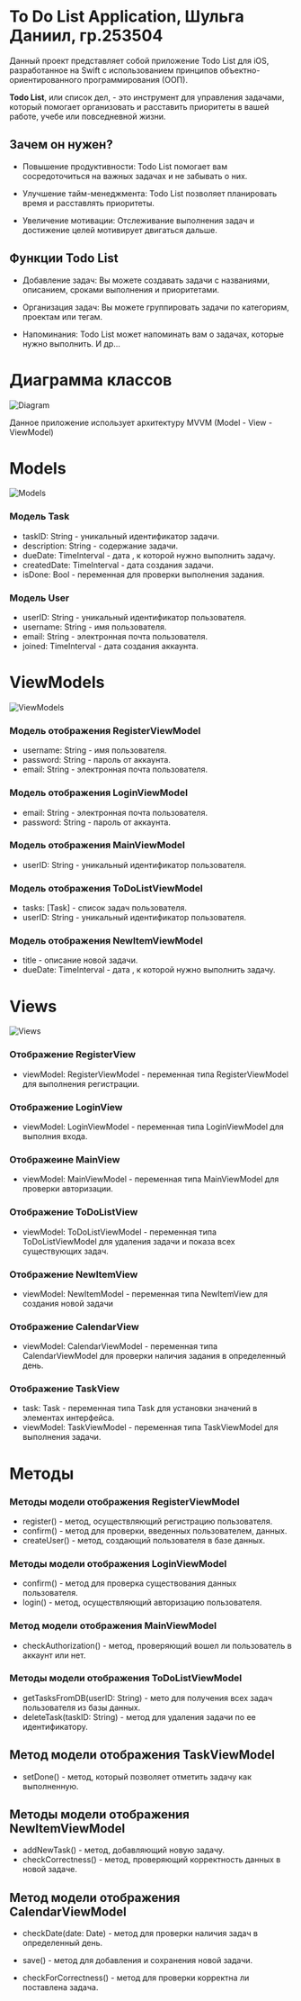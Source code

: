 # To Do List Application, Шульга Даниил, гр.253504

Данный проект представляет собой приложение Todo List для iOS, разработанное на Swift с использованием принципов объектно-ориентированного программирования (ООП).

**Todo List**, или список дел, - это инструмент для управления задачами, который помогает организовать и расставить приоритеты в вашей работе, учебе или повседневной жизни.

## Зачем он нужен?

* Повышение продуктивности: Todo List помогает вам сосредоточиться на важных задачах и не забывать о них.

* Улучшение тайм-менеджмента: Todo List позволяет планировать время и расставлять приоритеты.
  
* Увеличение мотивации: Отслеживание выполнения задач и достижение целей мотивирует двигаться дальше.

## Функции Todo List

* Добавление задач: Вы можете создавать задачи с названиями, описанием, сроками выполнения и приоритетами.

* Организация задач: Вы можете группировать задачи по категориям, проектам или тегам.
  
* Напоминания: Todo List может напоминать вам о задачах, которые нужно выполнить. И др...

# Диаграмма классов

![Diagram](https://raw.github.com/DaniilShulha/OOP_Project/lab1/screenshot/Diagram.png)

Данное приложение использует архитектуру MVVM (Model - View - ViewModel)

# Models

![Models](https://raw.github.com/DaniilShulha/OOP_Project/lab1/screenshot/models.png)

### Модель Task

* taskID: String - уникальный идентификатор задачи.
* description: String - содержание задачи.
* dueDate: TimeInterval - дата , к которой нужно выполнить задачу.
* createdDate: TimeInterval - дата создания задачи.
* isDone: Bool - переменная для проверки выполнения задания.

### Модель User

* userID: String - уникальный идентификатор пользователя.
* username: String - имя пользователя.
* email: String - электронная почта пользователя.
* joined: TimeInterval - дата создания аккаунта.
  
# ViewModels

![ViewModels](https://raw.github.com/DaniilShulha/OOP_Project/lab1/screenshot/ViewModels.png)

### Модель отображения RegisterViewModel

* username: String - имя пользователя.
* password: String - пароль от аккаунта.
* email: String - электронная почта пользователя.

### Модель отображения LoginViewModel

* email: String - электронная почта пользователя.
* password: String - пароль от аккаунта.

### Модель отображения MainViewModel

* userID: String - уникальный идентификатор пользователя.

### Модель отображения ToDoListViewModel

* tasks: [Task] - список задач пользователя.
* userID: String - уникальный идентификатор пользователя.

### Модель отображения NewItemViewModel

* title - описание новой задачи.
* dueDate: TimeInterval - дата , к которой нужно выполнить задачу.

# Views

![Views](https://raw.github.com/DaniilShulha/OOP_Project/lab1/screenshot/Views.png)

### Отображение RegisterView

* viewModel: RegisterViewModel - переменная типа RegisterViewModel для выполнения регистрации.

### Отображение LoginView

* viewModel: LoginViewModel - переменная типа LoginViewModel для выполния входа.

### Отображеине MainView

* viewModel: MainViewModel - переменная типа MainViewModel для проверки авторизации.

### Отображение ToDoListView

* viewModel: ToDoListViewModel - переменная типа ToDoListViewModel для удаления задачи и показа всех существующих задач.

### Отображение NewItemView

* viewModel: NewItemModel - переменная типа NewItemView для создания новой задачи

### Отображение CalendarView

* viewModel: CalendarViewModel - переменная типа CalendarViewModel для проверки наличия задания в определенный день.

### Отображение TaskView

* task: Task - переменная типа Task для установки значений в элементах интерфейса.
* viewModel: TaskViewModel - переменная типа TaskViewModel для выполнения задачи.

# Методы

### Методы модели отображения RegisterViewModel

* register() - метод, осуществляющий регистрацию пользователя.
* confirm() - метод для проверки, введенных пользователем, данных.
* createUser() - метод, создающий пользователя в базе данных.

### Методы модели отображения LoginViewModel

* confirm() - метод для проверка существования данных пользователя.
* login() - метод, осуществляющий авторизацию пользователя.

### Метод модели отображения MainViewModel

* checkAuthorization() - метод, проверяющий вошел ли пользователь в аккаунт или нет.

### Методы модели отображения ToDoListViewModel

* getTasksFromDB(userID: String) - мето для получения всех задач пользователя из базы данных.
* deleteTask(taskID: String) - метод для удаления задачи по ее идентификатору.

## Метод модели отображения TaskViewModel

* setDone() - метод, который позволяет отметить задачу как выполненную.

## Методы модели отображения NewItemViewModel

* addNewTask() - метод, добавляющий новую задачу.
* checkCorrectness() - метод, проверяющий корректность данных в новой задаче.

## Метод модели отображения CalendarViewModel

* checkDate(date: Date) - метод для проверки наличия задач в определенный день.

* save() - метод для добавления и сохранения новой задачи.
* checkForCorrectness() - метод для проверки корректна ли поставлена задача.
